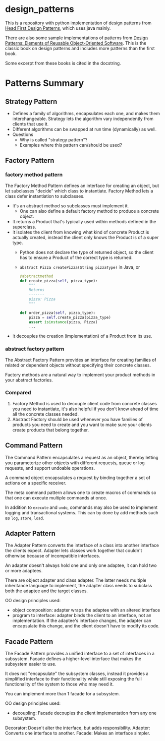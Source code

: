 # design_patterns

This is a repository with python implementation of design patterns from [Head First Design Patterns](http://shop.oreilly.com/product/9780596007126.do), which uses java mainly.

There are also some sample implementations of patterns from [Design Patterns: Elements of Reusable Object-Oriented Software](https://www.amazon.com/Design-Patterns-Elements-Reusable-Object-Oriented/dp/0201633612/ref=pd_lpo_sbs_14_t_0?_encoding=UTF8&psc=1&refRID=T5MT0MSKYV58JHR0R6P8). This is the classic book on design patterns and includes more patterns than the first book.

Some excerpt from these books is cited in the docstring.

# Patterns Summary

## Strategy Pattern
* Defines a family of algorithms, encapsulates each one, and makes them interchangeable. Strategy lets the algorithm vary independently from clients that use it.
* Different algorithms can be swapped at run time (dynamically) as well.
* Questions
  - Why is called "strategy pattern"?
  - Examples where this pattern can/should be used?

## Factory Pattern

### factory method pattern

The Factory Method Pattern defines an interface for creating an object, but let subclasses "decide" which class to
instantiate. Factory Method lets a class defer instantiation to subclasses.

* It's an abstract method so subclasses must implement it.
  - One can also define a default factory method to produce a concrete object.
* It returns a Product that's typically used within methods defined in the superclass.
* It isolates the client from knowing what kind of concrete Product is actually created, instead the client only knows
  the Product is of a super type.
  - Python does not declare the type of returned object, so the client has to ensure a Product of the correct type is returned.
  - `abstract Pizza createPizza(String pizzaType)` in Java, or

    ```python
    @abstractmethod 
    def create_pizza(self, pizza_type):
        """
        Returns
        -------
        pizza: Pizza
        """

    def order_pizza(self, pizza_type):
        pizza = self.create_pizza(pizza_type)
        assert isinstance(pizza, Pizza)
        ...
    ```
* It decouples the creation (implementation) of a Product from its use.

### abstract factory pattern

The Abstract Factory Pattern provides an interface for creating families of related or dependent objects without
specifying their concrete classes.

Factory methods are a natural way to implement your product methods in your abstract factories.

### Compared
1. Factory Method is used to decouple client code from concrete classes you need to instantiate, it's also helpful if
   you don't know ahead of time all the concrete classes needed.
1. Abstract Factory should be used whenever you have families of products you need to create and you want to make sure
   your clients create products that belong together.

## Command Pattern
The Command Pattern encapsulates a request as an object, thereby letting you
parameterize other objects with different requests, queue or log requests,
and support undoable operations.

A command object encapsulates a request by binding together a set of actions on
a specific receiver.

The meta command pattern allows one to create macros of commands so that one can
execute multiple commands at once.

In addition to `execute` and `undo`, commands may also be used to implement logging
and transactional systems. This can by done by add methods such as `log`, `store`, `load`.

## Adapter Pattern

The Adapter Pattern converts the interface of a class into another interface the clients expect. Adapter lets classes
work together that couldn't otherwise because of incompatible interfaces.

An adapter doesn't always hold one and only one adaptee, it can hold two or more adaptees.

There are object adapter and class adapter. The latter needs multiple inheritance language to implement, the adapter
class needs to subclass both the adaptee and the target classes.

OO design principles used:
* object composition: adapter wraps the adaptee with an altered interface
* program to interface: adapter binds the client to an interface, not an implementation. If the adaptee's interface
  changes, the adapter can encapsulate this change, and the client doesn't have to modify its code.

## Facade Pattern

The Facade Pattern provides a unified interface to a set of interfaces in a subsystem. Facade defines a higher-level
interface that makes the subsystem easier to use.

It does not "encapsulate" the subsystem classes, instead it provides a simplified interface to their functionality while
still exposing the full functionality of the system to those who may need it.

You can implement more than 1 facade for a subsystem.

OO design principles used:
* decoupling: Facade decouples the client implementation from any one subsystem.

Decorator: Doesn't alter the interface, but adds responsibility.
Adapter: Converts one interface to another.
Facade: Makes an interface simpler.

